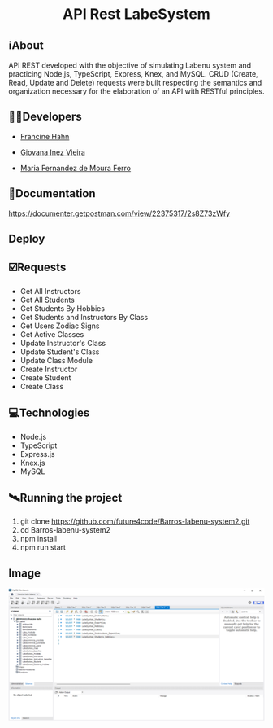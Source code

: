 <h1 align="center">API Rest LabeSystem</h1>

##  ℹ️About
API REST developed with the objective of simulating Labenu system and practicing Node.js, TypeScript, Express, Knex, and MySQL. CRUD (Create, Read, Update and Delete) requests were built respecting the semantics and organization necessary for the elaboration of an API with RESTful principles.

##  👩‍💻Developers
- <a href="https://github.com/francinehahn" target="_blank"><p>Francine Hahn</p></a>
- <a href="https://github.com/gioivieira" target="_blank"><p>Giovana Inez Vieira</p></a>
- <a href="https://github.com/mariafmf" target="_blank"><p>Maria Fernandez de Moura Ferro</p></a>

## 🔗Documentation
https://documenter.getpostman.com/view/22375317/2s8Z73zWfy

## Deploy

## ☑️Requests
- Get All Instructors
- Get All Students
- Get Students By Hobbies
- Get Students and Instructors By Class
- Get Users Zodiac Signs
- Get Active Classes
- Update Instructor's Class
- Update Student's Class
- Update Class Module
- Create Instructor
- Create Student
- Create Class

## 💻Technologies
- Node.js
- TypeScript
- Express.js
- Knex.js
- MySQL

## 🛰Running the project
1. git clone https://github.com/future4code/Barros-labenu-system2.git
2. cd Barros-labenu-system2
3. npm install
4. npm run start

## Image
![Image-workbench](./print-workbench.png)
